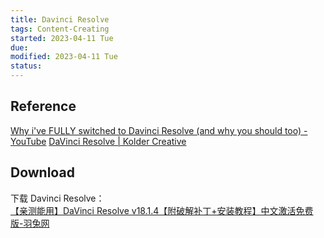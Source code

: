 ```yaml
---
title: Davinci Resolve
tags: Content-Creating   
started: 2023-04-11 Tue
due: 
modified: 2023-04-11 Tue
status: 
---
```

## Reference
[Why i've FULLY switched to Davinci Resolve (and why you should too) - YouTube](https://www.youtube.com/watch?v=LhONgaaLjHk)
[DaVinci Resolve | Kolder Creative](https://www.koldercreative.com/courses/davinci)
## Download
下载 Davinci Resolve：  
[【亲测能用】DaVinci Resolve v18.1.4【附破解补丁+安装教程】中文激活免费版-羽兔网](https://www.yutu.cn/softhtml/showsoft_8443.html)